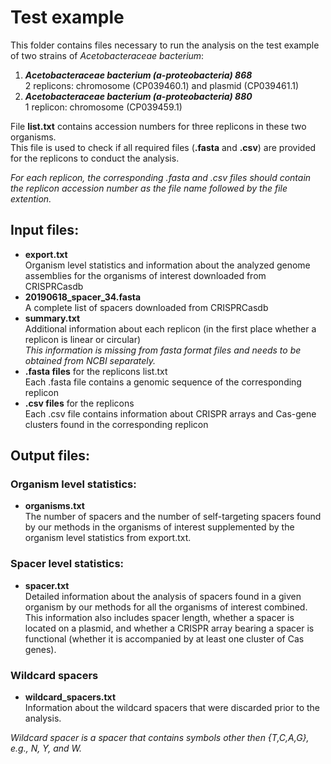 # Test example

This folder contains files necessary to run the analysis on the test example of two strains of _Acetobacteraceae bacterium_:

1. ***Acetobacteraceae bacterium (a-proteobacteria) 868*** <br>
2 replicons: chromosome (CP039460.1) and plasmid (CP039461.1)
2. ***Acetobacteraceae bacterium (a-proteobacteria) 880*** <br>
1 replicon: chromosome (CP039459.1)


File __list.txt__ contains accession numbers for three replicons in these two organisms.<br>
This file is used to check if all required files (__.fasta__ and __.csv__) are provided for the replicons to conduct the analysis.

_For each replicon, the corresponding .fasta and .csv files should contain the replicon accession number as the file name followed by the file extention._


## Input files:
* __export.txt__ <br>
Organism level statistics and information about the analyzed genome assemblies for the organisms of interest downloaded from CRISPRCasdb 
* __20190618_spacer_34.fasta__ <br>
A complete list of spacers downloaded from CRISPRCasdb
* __summary.txt__ <br> 
Additional information about each replicon (in the first place whether a replicon is linear or circular)<br>
_This information is missing from fasta format files and needs to be obtained from NCBI separately._
* __.fasta files__ for the replicons  list.txt<br>
Each .fasta file contains a genomic sequence of the corresponding replicon 
* __.csv files__ for the replicons <br>
Each .csv file contains information about CRISPR arrays and Cas-gene clusters found in the corresponding replicon

## Output files:

### Organism level statistics:
* __organisms.txt__ <br>
The number of spacers and the number of self-targeting spacers found by our methods in the organisms of interest supplemented by the organism level statistics from export.txt.

### Spacer level statistics:
* __spacer.txt__ <br>
Detailed information about the analysis of spacers found in a given organism by our methods for all the organisms of interest combined. This information also includes spacer length, whether a spacer is located on a plasmid, and whether a CRISPR array bearing a spacer is  functional (whether it is accompanied by at least one cluster of Cas genes).

### Wildcard spacers
* __wildcard_spacers.txt__ <br>
Information about the wildcard spacers that were discarded prior to the analysis.

_Wildcard spacer is a spacer that contains symbols other then {T,C,A,G}, e.g., N, Y, and W._


